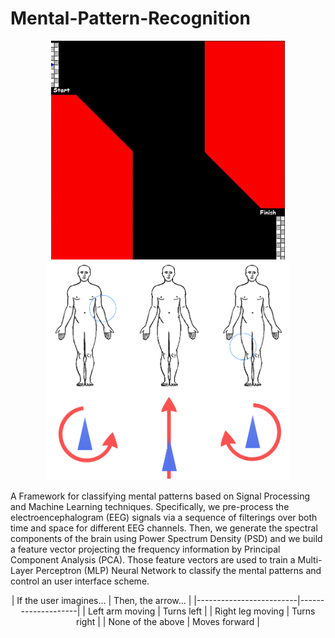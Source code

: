 # Mental-Pattern-Recognition

<p align="center">
<img height="350" src="Files/Application%20Example.gif" alt="color picker" />
<img src="Files/mental_control_scheme.png" height=350>
</p>

A Framework for classifying mental patterns based on Signal Processing and Machine Learning techniques.
Specifically, we pre-process the electroencephalogram (EEG) signals via a sequence of filterings over both time and space for different EEG channels. Then, we generate the spectral components of the brain using Power Spectrum Density (PSD) and we build a feature vector projecting the frequency information by Principal Component Analysis (PCA). Those feature vectors are used to train a Multi-Layer Perceptron (MLP) Neural Network to classify the mental patterns and control an user interface scheme.

<p align="center">
| If the user imagines... | Then, the arrow... |
|-------------------------|--------------------|
| Left arm moving         | Turns left         |
| Right leg moving        | Turns right        |
| None of the above       | Moves forward      |
</p>
